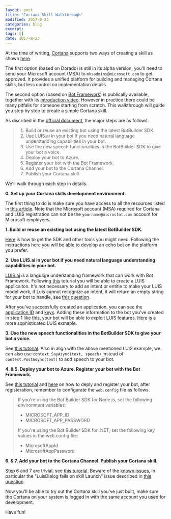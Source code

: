 ```yaml
---
layout: post
title: "Cortana Skill Walkthrough"
modified: 2017-8-23
categories: blog
excerpt:
tags: []
date: 2017-8-23
---
```


At the time of writing, [Cortana](https://developer.microsoft.com/en-us/cortana) supports two ways of creating a skill as shown [here](https://developer.microsoft.com/en-us/cortana/dashboard#!/home).

The first option (based on Dorado) is still in its alpha version, you'll need to send your Microsoft account (MSA) to `mksadmins@microsoft.com` to get approved. It provides a unified platform for building and managing Cortana skills, but less control on implementation details.

The second option (based on [Bot Framework](https://dev.botframework.com/)) is publically available, together with its [introduction video](https://channel9.msdn.com/Events/Build/2017/B8031).
However in practice there could be many pitfalls for someone starting from scratch. This walkthrough will guide you step by step to create a simple Cortana skill.

As discribed in the [official document](https://docs.microsoft.com/en-us/cortana/tutorials/bot-skills/creating-a-bot-based-skill), the major steps are as follows.

> 1. Build or reuse an existing bot using the latest BotBuilder SDK.
> 2. Use LUIS.ai in your bot if you need natural language understanding capabilities in your bot.
> 3. Use the new speech functionalities in the BotBuilder SDK to give your bot a voice.
> 4. Deploy your bot to Azure.
> 5. Register your bot with the Bot Framework.
> 6. Add your bot to the Cortana Channel.
> 7. Publish your Cortana skill.

We'll walk through each step in details.

**0. Set up your Cortana skills development environment.**

The first thing to do is make sure you have access to all the resources listed in [this article](https://docs.microsoft.com/en-us/cortana/tutorials/setup-dev-env). Note that the Microsoft account (MSA) required for Cortana and LUIS registration can not be the `yourname@microsfot.com` account for Microsoft employees.

**1. Build or reuse an existing bot using the latest BotBuilder SDK.**

[Here](https://docs.microsoft.com/en-us/bot-framework/resources-tools-downloads) is how to get the SDK and other tools you might need.
Following the instructions [here](https://docs.microsoft.com/en-us/bot-framework/bot-builder-overview-getstarted) you will be able to develop an echo bot on the platform you prefer.

**2. Use LUIS.ai in your bot if you need natural language understanding capabilities in your bot.**

[LUIS.ai](https://www.luis.ai) is a language understanding framework that can work with Bot Framework.
Following [this](https://docs.microsoft.com/en-us/azure/cognitive-services/luis/luis-get-started-create-app) toturial you will be able to create a LUIS applicaiton.
It's not necessary to add an intent or entitie to make your LUIS model work, if Luis cannot recognize an intent, it will return an empty string for your bot to handle, see [this question](https://stackoverflow.com/q/41392366/3041068). 

After you've successfully created an application, you can see the [application ID](https://www.luis.ai/applications) and [keys](https://www.luis.ai/keys).
Adding these information to the bot you've created in step 1 like [this](https://github.com/Microsoft/BotBuilder-Samples/blob/master/CSharp/intelligence-LUIS/Dialogs/RootLuisDialog.cs#L14), your bot will be able to exploit LUIS features.
[Here](https://github.com/Microsoft/BotBuilder-Samples/tree/master/CSharp/intelligence-LUIS) is a more sophisticated LUIS exmaple.

**3. Use the new speech functionalities in the BotBuilder SDK to give your bot a voice.**

See [this tutorial](https://docs.microsoft.com/en-us/bot-framework/dotnet/bot-builder-dotnet-cortana-skill). Also in align with the above mentioned LUIS example, we can also use `context.SayAsync(text, speech)` instead of `context.PostAsync(text)` to add speech to your bot.

**4. & 5. Deploy your bot to Azure. Register your bot with the Bot Framework.**

See [this tutorial](https://docs.microsoft.com/en-us/bot-framework/deploy-bot-overview) and [here](https://docs.microsoft.com/en-us/bot-framework/portal-register-bot) on how to deply and register your bot, after registeration, remember to configurate the `web.config` file as follows.

> If you're using the Bot Builder SDK for Node.js, set the following environment variables:
> * MICROSOFT_APP_ID
> * MICROSOFT_APP_PASSWORD
> 
> If you're using the Bot Builder SDK for .NET, set the following key values in the web.config file:
> * MicrosoftAppId
> * MicrosoftAppPassword

**6. & 7. Add your bot to the Cortana Channel. Publish your Cortana skill.**

Step 6 and 7 are trivial, see [this turorial](https://docs.microsoft.com/en-us/cortana/tutorials/bot-skills/add-bot-to-cortana-channel). Beware of the [known issues](https://docs.microsoft.com/en-us/cortana/testing/known-issues), in particular the "LuisDialog fails on skill Launch" issue described in [this question](https://stackoverflow.com/q/45860583/3041068).

Now you'll be able to try out the Cortana skill you've just built, make sure the Cortana on your system is logged in with the same account you used for development.

Have fun!
